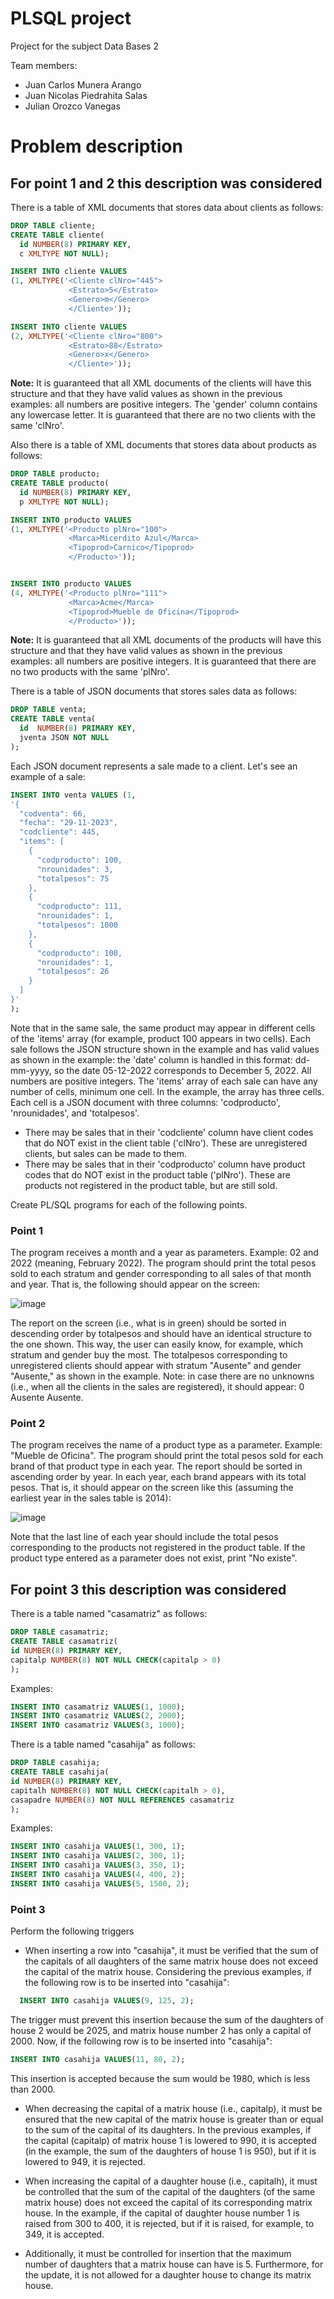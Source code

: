 # PLSQL project
Project for the subject Data Bases 2

Team members:
- Juan Carlos Munera Arango
- Juan Nicolas Piedrahita Salas
- Julian Orozco Vanegas

# Problem description

## For point 1 and 2 this description was considered 

There is a table of XML documents that stores data about clients as follows:

```sql
DROP TABLE cliente;
CREATE TABLE cliente(
  id NUMBER(8) PRIMARY KEY,
  c XMLTYPE NOT NULL);

INSERT INTO cliente VALUES 
(1, XMLTYPE('<Cliente clNro="445">  
             <Estrato>5</Estrato>
             <Genero>m</Genero>
             </Cliente>'));

INSERT INTO cliente VALUES 
(2, XMLTYPE('<Cliente clNro="800">  
             <Estrato>88</Estrato>
             <Genero>x</Genero>
             </Cliente>'));
```

**Note:** It is guaranteed that all XML documents of the clients will have this structure and that they have valid values ​​as shown in the previous examples: all numbers are positive integers. The 'gender' column contains any lowercase letter. It is guaranteed that there are no two clients with the same 'clNro'.


Also there is a table of XML documents that stores data about products as follows:

```sql
DROP TABLE producto;
CREATE TABLE producto(
  id NUMBER(8) PRIMARY KEY,
  p XMLTYPE NOT NULL);

INSERT INTO producto VALUES 
(1, XMLTYPE('<Producto plNro="100">  
             <Marca>Micerdito Azul</Marca>
             <Tipoprod>Carnico</Tipoprod>
             </Producto>'));


INSERT INTO producto VALUES 
(4, XMLTYPE('<Producto plNro="111">  
             <Marca>Acme</Marca>
             <Tipoprod>Mueble de Oficina</Tipoprod>
             </Producto>'));
```

**Note:** It is guaranteed that all XML documents of the products will have this structure and that they have valid values ​​as shown in the previous examples: all numbers are positive integers. It is guaranteed that there are no two products with the same 'plNro'.

There is a table of JSON documents that stores sales data as follows:

```sql
DROP TABLE venta;
CREATE TABLE venta(
  id  NUMBER(8) PRIMARY KEY,
  jventa JSON NOT NULL
);
```

Each JSON document represents a sale made to a client. Let's see an example of a sale:

```sql
INSERT INTO venta VALUES (1,
'{
  "codventa": 66,
  "fecha": "29-11-2023",
  "codcliente": 445,
  "items": [
    {
      "codproducto": 100,
      "nrounidades": 3,
      "totalpesos": 75
    },
    {
      "codproducto": 111,
      "nrounidades": 1,
      "totalpesos": 1000
    },
    {
      "codproducto": 100,
      "nrounidades": 1,
      "totalpesos": 26
    }
  ]
}'
);
```

Note that in the same sale, the same product may appear in different cells of the 'items' array (for example, product 100 appears in two cells). Each sale follows the JSON structure shown in the example and has valid values ​​as shown in the example: the 'date' column is handled in this format: dd-mm-yyyy, so the date 05-12-2022 corresponds to December 5, 2022. All numbers are positive integers. The 'items' array of each sale can have any number of cells, minimum one cell. In the example, the array has three cells. Each cell is a JSON document with three columns: 'codproducto', 'nrounidades', and 'totalpesos'.

- There may be sales that in their 'codcliente' column have client codes that do NOT exist in the client table ('clNro'). These are unregistered clients, but sales can be made to them.
- There may be sales that in their 'codproducto' column have product codes that do NOT exist in the product table ('plNro'). These are products not registered in the product table, but are still sold.

Create PL/SQL programs for each of the following points.

### Point 1

The program receives a month and a year as parameters. Example: 02 and 2022 (meaning, February 2022). The program should print the total pesos sold to each stratum and gender corresponding to all sales of that month and year. That is, the following should appear on the screen:

![image](https://github.com/jorozcov/PLSQL/assets/78501518/34fe5436-932c-4848-a37e-98574ab42856)

The report on the screen (i.e., what is in green) should be sorted in descending order by totalpesos and should have an identical structure to the one shown. This way, the user can easily know, for example, which stratum and gender buy the most. The totalpesos corresponding to unregistered clients should appear with stratum "Ausente" and gender "Ausente," as shown in the example. Note: in case there are no unknowns (i.e., when all the clients in the sales are registered), it should appear: 0 Ausente Ausente.

### Point 2

The program receives the name of a product type as a parameter. Example: "Mueble de Oficina". The program should print the total pesos sold for each brand of that product type in each year. The report should be sorted in ascending order by year. In each year, each brand appears with its total pesos. That is, it should appear on the screen like this (assuming the earliest year in the sales table is 2014):

![image](https://github.com/jorozcov/PLSQL/assets/78501518/1a2dff17-0e43-4cc8-a939-c62400e3b9a3)

Note that the last line of each year should include the total pesos corresponding to the products not registered in the product table. If the product type entered as a parameter does not exist, print "No existe".

## For point 3 this description was considered 

There is a table named "casamatriz" as follows:

```sql
DROP TABLE casamatriz;
CREATE TABLE casamatriz(
id NUMBER(8) PRIMARY KEY,
capitalp NUMBER(8) NOT NULL CHECK(capitalp > 0)
);
```

Examples:

```sql
INSERT INTO casamatriz VALUES(1, 1000);
INSERT INTO casamatriz VALUES(2, 2000);
INSERT INTO casamatriz VALUES(3, 1000);
```

There is a table named "casahija" as follows:

```sql
DROP TABLE casahija;
CREATE TABLE casahija(
id NUMBER(8) PRIMARY KEY,
capitalh NUMBER(8) NOT NULL CHECK(capitalh > 0),
casapadre NUMBER(8) NOT NULL REFERENCES casamatriz
);
```

Examples:

```sql
INSERT INTO casahija VALUES(1, 300, 1);
INSERT INTO casahija VALUES(2, 300, 1);
INSERT INTO casahija VALUES(3, 350, 1);
INSERT INTO casahija VALUES(4, 400, 2);
INSERT INTO casahija VALUES(5, 1500, 2);
```

### Point 3

Perform the following triggers

- When inserting a row into "casahija", it must be verified that the sum of the capitals of all daughters of the same matrix house does not exceed the capital of the matrix house. Considering the previous examples, if the following row is to be inserted into "casahija":
  
```sql
  INSERT INTO casahija VALUES(9, 125, 2);
```
The trigger must prevent this insertion because the sum of the daughters of house 2 would be 2025, and matrix house number 2 has only a capital of 2000. Now, if the following row is to be inserted into "casahija":
```sql
INSERT INTO casahija VALUES(11, 80, 2);
```
This insertion is accepted because the sum would be 1980, which is less than 2000.


- When decreasing the capital of a matrix house (i.e., capitalp), it must be ensured that the new capital of the matrix house is greater than or equal to the sum of the capital of its daughters. In the previous examples, if the capital (capitalp) of matrix house 1 is lowered to 990, it is accepted (in the example, the sum of the daughters of house 1 is 950), but if it is lowered to 949, it is rejected.

-  When increasing the capital of a daughter house (i.e., capitalh), it must be controlled that the sum of the capital of the daughters (of the same matrix house) does not exceed the capital of its corresponding matrix house. In the example, if the capital of daughter house number 1 is raised from 300 to 400, it is rejected, but if it is raised, for example, to 349, it is accepted.

-  Additionally, it must be controlled for insertion that the maximum number of daughters that a matrix house can have is 5. Furthermore, for the update, it is not allowed for a daughter house to change its matrix house.

